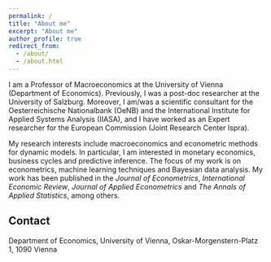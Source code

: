 ```yaml
---
permalink: /
title: "About me"
excerpt: "About me"
author_profile: true
redirect_from: 
  - /about/
  - /about.html
---
```


I am a Professor of Macroeconomics at the University of Vienna (Department of Economics). Previously, I was a post-doc researcher at the University of Salzburg. Moreover, I am/was a scientific consultant for the Oesterreichische Nationalbank (OeNB) and the International Institute for Applied Systems Analysis (IIASA), and I have worked as an Expert researcher for the European Commission (Joint Research Center Ispra).

My research interests include macroeconomics and econometric methods for dynamic models. In particular, I am interested in monetary economics, business cycles and predictive inference. The focus of my work is on econometrics, machine learning techniques and Bayesian data analysis. My work has been published in the _Journal of Econometrics_, _International Economic Review_, _Journal of Applied Econometrics_ and _The Annals of Applied Statistics_, among others.

Contact
-----
Department of Economics, University of Vienna, Oskar-Morgenstern-Platz 1, 1090 Vienna
